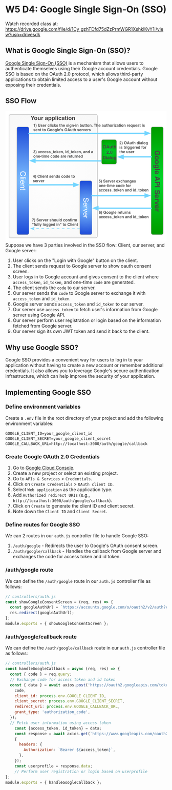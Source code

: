 # W5 D4: Google Single Sign-On (SSO)
Watch recorded class at: https://drive.google.com/file/d/1Cy_gzhTDfd75dZzPrmWGR1XshklKvY1i/view?usp=drivesdk

## What is Google Single Sign-On (SSO)?
[Google Single Sign-On (SSO)](https://developers.google.com/identity/protocols/oauth2) is a mechanism that allows users to authenticate themselves using their Google account credentials.
Google SSO is based on the OAuth 2.0 protocol, which allows third-party applications to obtain limited access to a user's Google account without exposing their credentials.

## SSO Flow
![SSO Flow](assets/sso.png)
Suppose we have 3 parties involved in the SSO flow: Client, our server, and Google server:
1. User clicks on the "Login with Google" button on the client.
2. The client sends request to Google server to show oauth consent screen.
3. User logs in to Google account and gives consent to the client where `access_token`, `id_token`, and one-time `code` are generated.
4. The client sends the `code` to our server.
5. Our server sends the `code` to Google server to exchange it with `access_token` and `id_token`.
6. Google server sends `access_token` and `id_token` to our server.
7. Our server use `access_token` to fetch user's information from Google server using Google API.
8. Our server perform user registration or login based on the information fetched from Google server.
9. Our server sign its own JWT token and send it back to the client.

## Why use Google SSO?
Google SSO provides a convenient way for users to log in to your application without having to create a new account or remember additional credentials. It also allows you to leverage Google's secure authentication infrastructure, which can help improve the security of your application.

## Implementing Google SSO
### Define environment variables
Create a `.env` file in the root directory of your project and add the following environment variables:
```plaintext
GOOGLE_CLIENT_ID=your_google_client_id
GOOGLE_CLIENT_SECRET=your_google_client_secret
GOOGLE_CALLBACK_URL=http://localhost:3000/auth/google/callback
```

### Create Google OAuth 2.0 Credentials
1. Go to [Google Cloud Console](https://console.cloud.google.com/).
2. Create a new project or select an existing project.
3. Go to `APIs & Services` > `Credentials`.
4. Click on `Create Credentials` > `OAuth client ID`.
5. Select `Web application` as the application type.
6. Add `Authorized redirect URIs` (e.g., `http://localhost:3000/auth/google/callback`).
7. Click on `Create` to generate the client ID and client secret.
8. Note down the `Client ID` and `Client Secret`.

### Define routes for Google SSO
We can 2 routes in our `auth.js` controller file to handle Google SSO:
1. `/auth/google` - Redirects the user to Google's OAuth consent screen.
2. `/auth/google/callback` - Handles the callback from Google server and exchanges the code for access token and id token.

### /auth/google route
We can define the `/auth/google` route in our `auth.js` controller file as follows:
```javascript
// controllers/auth.js
const showGoogleConsentScreen = (req, res) => {
  const googleAuthUrl = `https://accounts.google.com/o/oauth2/v2/auth?client_id=${process.env.GOOGLE_CLIENT_ID}&redirect_uri=${process.env.GOOGLE_CALLBACK_URL}&response_type=code&scope=openid%20profile%20email&access_type=offline`;
  res.redirect(googleAuthUrl);
};
module.exports = { showGoogleConsentScreen };
```
### /auth/google/callback route
We can define the `/auth/google/callback` route in our `auth.js` controller file as follows:
```javascript
// controllers/auth.js
const handleGoogleCallback = async (req, res) => {
  const { code } = req.query;
  // Exchange code for access token and id token
  const { data } = await axios.post('https://oauth2.googleapis.com/token', {
    code,
    client_id: process.env.GOOGLE_CLIENT_ID,
    client_secret: process.env.GOOGLE_CLIENT_SECRET,
    redirect_uri: process.env.GOOGLE_CALLBACK_URL,
    grant_type: 'authorization_code',
  });
  // Fetch user information using access token
    const {access_token, id_token} = data;
    const response = await axios.get(`https://www.googleapis.com/oauth2/v1/userinfo`,
    {
      headers: {
        Authorization: `Bearer ${access_token}`,
      },
    });
    const userprofile = response.data;
    // Perform user registration or login based on userprofile
};
module.exports = { handleGoogleCallback };
```

